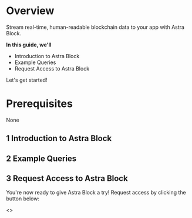 # Overview
Stream real-time, human-readable blockchain data to your app with Astra Block.

**In this guide, we'll**
- Introduction to Astra Block
- Example Queries
- Request Access to Astra Block

Let's get started!

# Prerequisites
None

## 1 Introduction to Astra Block

## 2 Example Queries

## 3 Request Access to Astra Block
You're now ready to give Astra Block a try! Request access by clicking the button below:

<<launchRequestAstraBlock>>
